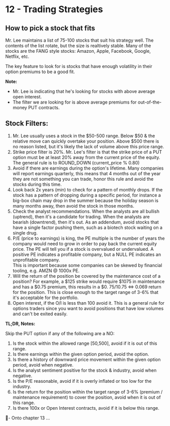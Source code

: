 # 12 - Trading Strategies

## How to pick a stock that fits
Mr. Lee maintains a list of 75-100 stocks that suit his strategy well.  The contents of the list rotate, but the size is realtively stable.
Many of the stocks are the FANG style stocks: Amazon, Apple, Facebook, Google, Netflix, etc.

The key feature to look for is stocks that have enough volatility in their option premiums to be a good fit.  

**Note:**
- Mr. Lee is indicating that he's looking for stocks with above average open interest.
- The filter we are looking for is above average premiums for out-of-the-money PUT contracts.

## Stock Filters:
1. Mr. Lee usually uses a stock in the $50-500 range.  Below $50 & the relative move can quickly overtake your position. Above $500 there is no reason listed, but it's likely the lack of volume 
   above this price range.
2. Strike price filter is 20%. Mr. Lee's filter is that the strike price of a PUT option must be at least 20% away from the current price of the equity. The general rule is to ROUND_DOWN
   (current_price % 0.80)
3. Avoid if there are earnings during the option's lifetime. Many companies will report earnings quarterly, this means that 4 months out of the year they are not something you can trade, honor 
   this rule and avoid the stocks during this time.
4. Look back 2x years (min) to check for a pattern of monthly drops.  If the stock has a pattern of dropping during a specific period, for instance a big-box chain may drop in the summer because the 
   holiday season is many months away, then avoid the stock in those months.
5. Check the analyst recommendations.  When the analysts are all bullish (uptrend), then it's a candidate for trading.  When the analysts are bearish (downtrend), then it's out.  As an addendum, 
   avoid stocks that have a single factor pushing them, such as a biotech stock waiting on a single drug. 
6. P/E (price to earnings) is king, the PE multiple is the number of years the company would need to grow in order to pay back the current equity price. The PE will tell you if a stock is 
   overvalued or undervalued.  A positive PE indicates a profitable company, but a NULL PE indicates an unprofitable company.  
   This is important because some companies can be skewed by financial tooling, e.g. AMZN @ 1000x PE.
7. Will the return of the position be covered by the maintenance cost of a position? For example, a $125 strike would require $1075 in maintenance and has a $0.75 premium, this results in a $0.
   75/10.75 <=> 0.069 return for the position.  This is close enough to the target range of 3-6% that it's acceptable for the portfolio.
8. Open interest, if the O/I is less than 100 avoid it.  This is a general rule for options traders since you want to avoid positions that have low volumes and can't be exited easily.

**TL;DR, Notes:**

Skip the PUT option if any of the following are a NO:
1. Is the stock within the allowed range [50,500], avoid if it is out of this range.
2. Is there earnings within the given option period, avoid the option.
3. Is there a history of downward price movement within the given option period, avoid when negative.
4. Is the analyst sentiment positive for the stock & industry, avoid when negative.
5. Is the P/E reasonable, avoid if it is overly inflated or too low for the industry.
6. Is the return for the position within the target range of 3-6% (premium / maintenance requirement) to cover the position, avoid when it is out of this range.
7. Is there 100x or Open Interest contracts, avoid if it is below this range.

🤞- Onto chapter 13 ...
